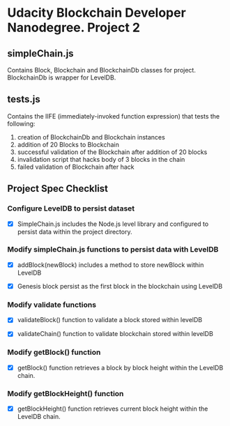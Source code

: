 # Udacity Blockchain Developer Nanodegree. Project 2
## simpleChain.js
Contains Block, Blockchain and BlockchainDb classes for project.
BlockchainDb is wrapper for LevelDB.
## tests.js
Contains the IIFE (immediately-invoked function expression) that tests the following:
1) creation of BlockchainDb and Blockchain instances
2) addition of 20 Blocks to Blockchain
3) successful validation of the Blockchain after addition of 20 blocks
4) invalidation script that hacks body of 3 blocks in the chain
5) failed validation of Blockchain after hack

## Project Spec Checklist
### Configure LevelDB to persist dataset
- [x] SimpleChain.js includes the Node.js level library and configured to persist
data within the project directory.

### Modify simpleChain.js functions to persist data with LevelDB
- [x] addBlock(newBlock) includes a method to store newBlock within LevelDB

- [x] Genesis block persist as the first block in the blockchain using LevelDB

### Modify validate functions
- [x] validateBlock() function to validate a block stored within levelDB
  
- [x] validateChain() function to validate blockchain stored within levelDB

### Modify getBlock() function
- [x] getBlock() function retrieves a block by block height within the LevelDB chain.

### Modify getBlockHeight() function
- [x] getBlockHeight() function retrieves current block height within the LevelDB chain.
